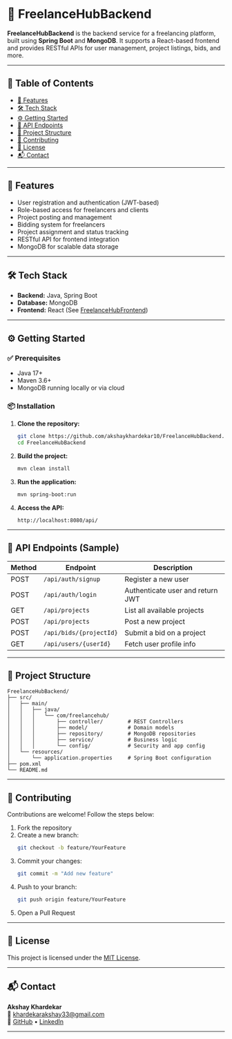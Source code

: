 
# 💼 FreelanceHubBackend

**FreelanceHubBackend** is the backend service for a freelancing platform, built using **Spring Boot** and **MongoDB**. It supports a React-based frontend and provides RESTful APIs for user management, project listings, bids, and more.

---

## 📑 Table of Contents

- [🚀 Features](#-features)
- [🛠️ Tech Stack](#-tech-stack)
- [⚙️ Getting Started](#-getting-started)
- [📡 API Endpoints](#-api-endpoints)
- [📁 Project Structure](#-project-structure)
- [🤝 Contributing](#-contributing)
- [📄 License](#-license)
- [📬 Contact](#-contact)

---

## 🚀 Features

- User registration and authentication (JWT-based)
- Role-based access for freelancers and clients
- Project posting and management
- Bidding system for freelancers
- Project assignment and status tracking
- RESTful API for frontend integration
- MongoDB for scalable data storage

---

## 🛠️ Tech Stack

- **Backend:** Java, Spring Boot
- **Database:** MongoDB
- **Frontend:** React (See [FreelanceHubFrontend](https://github.com/akshaykhardekar10/FreelanceHub-Frontend))

---

## ⚙️ Getting Started

### ✅ Prerequisites

- Java 17+
- Maven 3.6+
- MongoDB running locally or via cloud

### 📦 Installation

1. **Clone the repository:**
   ```bash
   git clone https://github.com/akshaykhardekar10/FreelanceHubBackend.git
   cd FreelanceHubBackend
   ```

2. **Build the project:**
   ```bash
   mvn clean install
   ```

3. **Run the application:**
   ```bash
   mvn spring-boot:run
   ```

4. **Access the API:**
   ```
   http://localhost:8080/api/
   ```

---

## 📡 API Endpoints (Sample)

| Method | Endpoint                   | Description                        |
|--------|----------------------------|------------------------------------|
| POST   | `/api/auth/signup`         | Register a new user                |
| POST   | `/api/auth/login`          | Authenticate user and return JWT   |
| GET    | `/api/projects`            | List all available projects        |
| POST   | `/api/projects`            | Post a new project                 |
| POST   | `/api/bids/{projectId}`    | Submit a bid on a project          |
| GET    | `/api/users/{userId}`      | Fetch user profile info            |

---

## 📁 Project Structure

```
FreelanceHubBackend/
├── src/
│   ├── main/
│   │   ├── java/
│   │   │   └── com/freelancehub/
│   │   │       ├── controller/        # REST Controllers
│   │   │       ├── model/             # Domain models
│   │   │       ├── repository/        # MongoDB repositories
│   │   │       ├── service/           # Business logic
│   │   │       └── config/            # Security and app config
│   └── resources/
│       └── application.properties     # Spring Boot configuration
├── pom.xml
└── README.md
```

---

## 🤝 Contributing

Contributions are welcome! Follow the steps below:

1. Fork the repository
2. Create a new branch:
   ```bash
   git checkout -b feature/YourFeature
   ```
3. Commit your changes:
   ```bash
   git commit -m "Add new feature"
   ```
4. Push to your branch:
   ```bash
   git push origin feature/YourFeature
   ```
5. Open a Pull Request

---

## 📄 License

This project is licensed under the [MIT License](LICENSE).

---

## 📬 Contact

**Akshay Khardekar**  
📧 khardekarakshay33@gmail.com  
🔗 [GitHub](https://github.com/akshaykhardekar10) • [LinkedIn](https://linkedin.com/in/akshaykhardekar)

---
